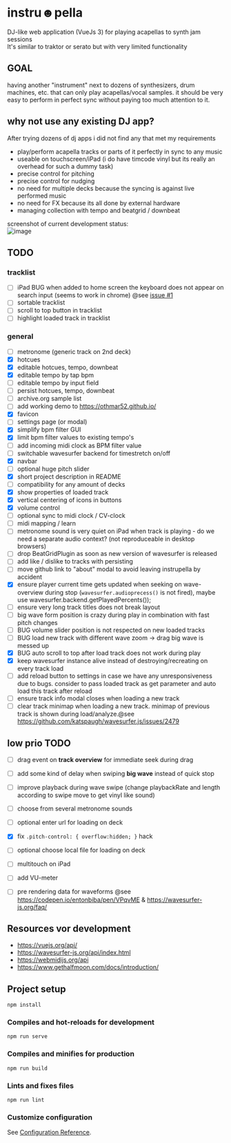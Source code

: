 # instru☻pella
DJ-like web application (VueJs 3) for playing acapellas to synth jam sessions  
It's similar to traktor or serato but with very limited functionality  

## GOAL
having another "instrument" next to dozens of synthesizers, drum machines, etc. that can only play acapellas/vocal samples. it should be very easy to perform in perfect sync without paying too much attention to it. 

## why not use any existing DJ app?
After trying dozens of dj apps i did not find any that met my requirements
 - play/perform acapella tracks or parts of it perfectly in sync to any music
 - useable on touchscreen/iPad (i do have timcode vinyl but its really an overhead for such a dummy task)
 - precise control for pitching
 - precise control for nudging
 - no need for multiple decks because the syncing is against live performed music
 - no need for FX because its all done by external hardware
 - managing collection with tempo and beatgrid / downbeat

screenshot of current development status:  
![image](https://user-images.githubusercontent.com/7056051/156877461-259bab79-31ac-49d5-a8a9-265d9e6011bb.png)  

## TODO
### tracklist
  - [ ] iPad BUG when added to home screen the keyboard does not appear on search input (seems to work in chrome) @see [issue #1](https://github.com/othmar52/instrupella/issues/1)
  - [ ] sortable tracklist
  - [ ] scroll to top button in tracklist
  - [ ] highlight loaded track in tracklist

### general
  - [ ] metronome (generic track on 2nd deck)
  - [x] hotcues
  - [x] editable hotcues, tempo, downbeat
  - [x] editable tempo by tap bpm
  - [ ] editable tempo by input field
  - [ ] persist hotcues, tempo, downbeat
  - [ ] archive.org sample list
  - [ ] add working demo to https://othmar52.github.io/
  - [x] favicon
  - [ ] settings page (or modal)
  - [x] simplify bpm filter GUI
  - [x] limit bpm filter values to existing tempo's
  - [ ] add incoming midi clock as BPM filter value
  - [ ] switchable wavesurfer backend for timestretch on/off
  - [x] navbar
  - [ ] optional huge pitch slider
  - [x] short project description in README
  - [ ] compatibility for any amount of decks
  - [x] show properties of loaded track
  - [x] vertical centering of icons in buttons
  - [x] volume control
  - [ ] optional sync to midi clock / CV-clock
  - [ ] midi mapping / learn
  - [ ] metronome sound is very quiet on iPad when track is playing - do we need a separate audio context? (not reproduceable in desktop browsers)
  - [ ] drop BeatGridPlugin as soon as new version of wavesurfer is released
  - [ ] add like / dislike to tracks with persisting
  - [ ] move github link to "about" modal to avoid leaving instrupella by accident
  - [x] ensure player current time gets updated when seeking on wave-overview during stop (`wavesurfer.audioprecess()` is not fired), maybe use wavesurfer.backend.getPlayedPercents());
  - [ ] ensure very long track titles does not break layout
  - [ ] big wave form position is crazy during play in combination with fast pitch changes
  - [ ] BUG volume slider position is not respected on new loaded tracks 
  - [ ] BUG load new track with different wave zoom -> drag big wave is messed up
  - [x] BUG auto scroll to top after load track does not work during play
  - [x] keep wavesurfer instance alive instead of destroying/recreating on every track load
  - [ ] add reload button to settings in case we have any unresponsiveness due to bugs. consider to pass loaded track as get parameter and auto load this track after reload
  - [ ] ensure track info modal closes when loading a new track
  - [ ] clear track minimap when loading a new track. minimap of previous track is shown during load/analyze.@see https://github.com/katspaugh/wavesurfer.js/issues/2479

## low prio TODO
  - [ ] drag event on **track overview** for immediate seek during drag
  - [ ] add some kind of delay when swiping **big wave** instead of quick stop
  - [ ] improve playback during wave swipe (change playbackRate and length according to swipe move to get vinyl like sound)
  - [ ] choose from several metronome sounds
  - [ ] optional enter url for loading on deck
  - [x] fix `.pitch-control: { overflow:hidden; }` hack
  - [ ] optional choose local file for loading on deck
  - [ ] multitouch on iPad
  - [ ] add VU-meter
  - [ ] pre rendering data for waveforms @see https://codepen.io/entonbiba/pen/VPqvME & https://wavesurfer-js.org/faq/


## Resources vor development
 - https://vuejs.org/api/
 - https://wavesurfer-js.org/api/index.html
 - https://webmidijs.org/api
 - https://www.gethalfmoon.com/docs/introduction/




## Project setup
```
npm install
```

### Compiles and hot-reloads for development
```
npm run serve
```

### Compiles and minifies for production
```
npm run build
```

### Lints and fixes files
```
npm run lint
```

### Customize configuration
See [Configuration Reference](https://cli.vuejs.org/config/).
